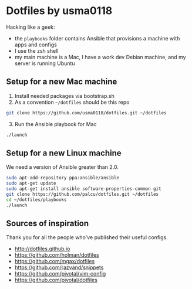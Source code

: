 # Dotfiles by usma0118

Hacking like a geek:

* the `playbooks` folder contains Ansible that provisions a machine with apps and configs
* I use the zsh shell
* my main machine is a Mac, I have a work dev Debian machine, and my server is running Ubuntu

## Setup for a new Mac machine

1. Install needed packages via bootstrap.sh
2. As a convention `~/dotfiles` should be this repo

  ```bash
  git clone https://github.com/usma0118/dotfiles.git ~/dotfiles
  ```

3. Run the Ansible playbook for Mac

  ```bash
  ./launch
  ```

## Setup for a new Linux machine

We need a version of Ansible greater than 2.0.

```bash
sudo apt-add-repository ppa:ansible/ansible
sudo apt-get update
sudo apt-get install ansible software-properties-common git
git clone https://github.com/palcu/dotfiles.git ~/dotfiles
cd ~/dotfiles/playbooks
./launch
```

## Sources of inspiration

Thank you for all the people who've published their useful configs.

* http://dotfiles.github.io
* https://github.com/holman/dotfiles
* https://github.com/mgax/dotfiles
* https://github.com/razvand/snippets
* https://github.com/pivotal/vim-config
* https://github.com/pivotal/dotfiles
